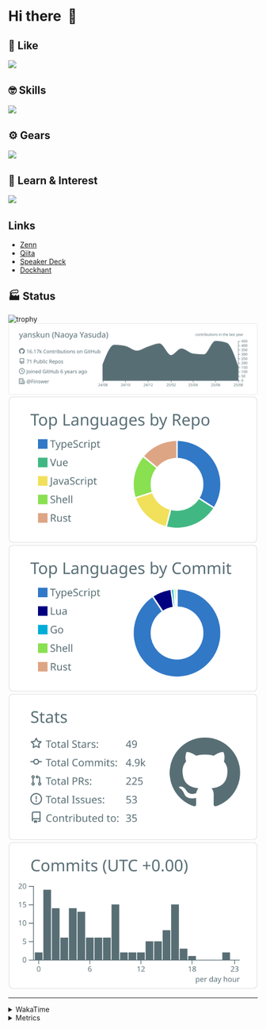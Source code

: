 # Hi there&nbsp; :wave:

## 💌 Like
<img src="https://go-skill-icons.vercel.app/api/icons?i=github" />

## 🤓 Skills
<img src="https://go-skill-icons.vercel.app/api/icons?i=js,ts,vue,nuxtjs,react,nextjs,go,lua,git" />

## ⚙️ Gears
<img src="https://go-skill-icons.vercel.app/api/icons?i=neovim,vscode,githubcopilot,alacritty,tmux" />

## 📖 Learn & Interest
<img src="https://go-skill-icons.vercel.app/api/icons?i=rust,deno,css,zig,playwright,githubactions,storybook,netlify,eslint" />

## Links
- [Zenn](https://zenn.dev/yanskun)
- [Qiita](https://qiita.com/yanskun)
- [Speaker Deck](https://speakerdeck.com/yanskun)
- [Dockhant](https://www.dockhunt.com/users/yanskun)

<!-- https://github.com/ryo-ma/github-profile-trophy -->

## 🏭 Status

<img src="https://github-profile-trophy.vercel.app/?username=yanskun&theme=onedark&row=1" alt="trophy">

<!-- https://github.com/vn7n24fzkq/github-profile-summary-cards -->
<picture>
  <source media="(prefers-color-scheme: dark)" srcset="https://raw.githubusercontent.com/yanskun/yanskun/master/profile-summary-card-output/nord_dark/0-profile-details.svg">
 <img src="https://raw.githubusercontent.com/yanskun/yanskun/master/profile-summary-card-output/default/0-profile-details.svg">
</picture>
<br>
<picture>
  <source media="(prefers-color-scheme: dark)" srcset="https://raw.githubusercontent.com/yanskun/yanskun/master/profile-summary-card-output/nord_dark/1-repos-per-language.svg">
 <img src="https://raw.githubusercontent.com/yanskun/yanskun/master/profile-summary-card-output/default/1-repos-per-language.svg">
</picture>
<picture>
  <source media="(prefers-color-scheme: dark)" srcset="https://raw.githubusercontent.com/yanskun/yanskun/master/profile-summary-card-output/nord_dark/2-most-commit-language.svg">
 <img src="https://raw.githubusercontent.com/yanskun/yanskun/master/profile-summary-card-output/default/2-most-commit-language.svg">
</picture>
<br>
<picture>
  <source media="(prefers-color-scheme: dark)" srcset="https://raw.githubusercontent.com/yanskun/yanskun/master/profile-summary-card-output/nord_dark/3-stats.svg">
 <img src="https://raw.githubusercontent.com/yanskun/yanskun/master/profile-summary-card-output/default/3-stats.svg">
</picture>
<picture>
  <source media="(prefers-color-scheme: dark)" srcset="https://raw.githubusercontent.com/yanskun/yanskun/master/profile-summary-card-output/nord_dark/4-productive-time.svg">
 <img src="https://raw.githubusercontent.com/yanskun/yanskun/master/profile-summary-card-output/default/4-productive-time.svg">
</picture>

---

<details>
  <summary>WakaTime</summary>
<!--START_SECTION:waka-->
![Code Time](http://img.shields.io/badge/Code%20Time-2%2C513%20hrs%2040%20mins-blue)

**🐱 My GitHub Data** 

> 📦 155.8 kB Used in GitHub's Storage 
 > 
> 🏆 2,794 Contributions in the Year 2025
 > 
> 💼 Opted to Hire
 > 
> 📜 132 Public Repositories 
 > 
> 🔑 6 Private Repositories 
 > 
**I'm an Early 🐤** 

```text
🌞 Morning                30300 commits       ████░░░░░░░░░░░░░░░░░░░░░   16.22 % 
🌆 Daytime                114943 commits      ███████████████░░░░░░░░░░   61.52 % 
🌃 Evening                37784 commits       █████░░░░░░░░░░░░░░░░░░░░   20.22 % 
🌙 Night                  3799 commits        █░░░░░░░░░░░░░░░░░░░░░░░░   02.03 % 
```
📅 **I'm Most Productive on Tuesday** 

```text
Monday                   29678 commits       ████░░░░░░░░░░░░░░░░░░░░░   15.89 % 
Tuesday                  41555 commits       ██████░░░░░░░░░░░░░░░░░░░   22.24 % 
Wednesday                39502 commits       █████░░░░░░░░░░░░░░░░░░░░   21.14 % 
Thursday                 35615 commits       █████░░░░░░░░░░░░░░░░░░░░   19.06 % 
Friday                   34032 commits       █████░░░░░░░░░░░░░░░░░░░░   18.22 % 
Saturday                 2211 commits        ░░░░░░░░░░░░░░░░░░░░░░░░░   01.18 % 
Sunday                   4233 commits        █░░░░░░░░░░░░░░░░░░░░░░░░   02.27 % 
```


📊 **This Week I Spent My Time On** 

```text
🕑︎ Time Zone: Asia/Tokyo

💬 Programming Languages: 
TypeScript               21 hrs 11 mins      ███████████████████░░░░░░   77.33 % 
Markdown                 2 hrs 29 mins       ██░░░░░░░░░░░░░░░░░░░░░░░   09.09 % 
Other                    1 hr 10 mins        █░░░░░░░░░░░░░░░░░░░░░░░░   04.29 % 
Go                       53 mins             █░░░░░░░░░░░░░░░░░░░░░░░░   03.26 % 
Bash                     31 mins             ░░░░░░░░░░░░░░░░░░░░░░░░░   01.92 % 

🔥 Editors: 
Neovim                   25 hrs 17 mins      ███████████████████████░░   92.32 % 
VS Code                  2 hrs 6 mins        ██░░░░░░░░░░░░░░░░░░░░░░░   07.68 % 

💻 Operating System: 
Mac                      27 hrs 23 mins      █████████████████████████   100.00 % 
```


 Last Updated on 14/08/2025 05:32:50 UTC
<!--END_SECTION:waka-->
</details>

<details>
  <summary>Metrics</summary>
  <img src="https://github.com/yanskun/yanskun/blob/main/github-metrics.svg" alt="Metrics">
</details>
